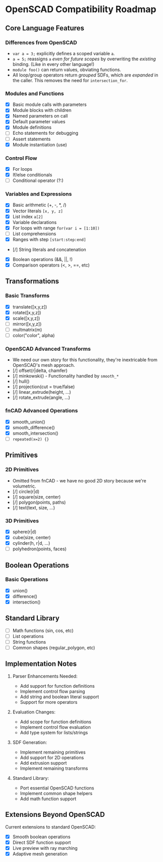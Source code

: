 # OpenSCAD Compatibility Roadmap

## Core Language Features

### Differences from OpenSCAD
- `var a = 3;` explicitly defines a scoped variable `a`.
- `a = 5;` reassigns `a` *even for future scopes* by overwriting the *existing* binding. (Like in every other language!)
- `module foo()` can return values, obviating functions.
- All loop/group operators return *grouped* SDFs, which are *expanded* in the caller.
   This removes the need for `intersection_for`.

### Modules and Functions
- [x] Basic module calls with parameters
- [x] Module blocks with children
- [x] Named parameters on call
- [x] Default parameter values
- [x] Module definitions
- [ ] Echo statements for debugging
- [ ] Assert statements
- [x] Module instantiation (use)

### Control Flow
- [x] For loops
- [x] If/else conditionals
- [ ] Conditional operator (?:)

### Variables and Expressions
- [x] Basic arithmetic (+, -, *, /)
- [x] Vector literals `[x, y, z]`
- [x] List index `a[2]`
- [x] Variable declarations
- [x] For loops with range `for(var i = [1:10])`
- [ ] List comprehensions
- [x] Ranges with step `[start:step:end]`
- [/] String literals and concatenation
- [x] Boolean operations (&&, ||, !)
- [x] Comparison operators (<, >, ==, etc)

## Transformations

### Basic Transforms
- [x] translate([x,y,z])
- [x] rotate([x,y,z])
- [x] scale([x,y,z])
- [ ] mirror([x,y,z])
- [ ] multmatrix(m)
- [ ] color("color", alpha)

### OpenSCAD Advanced Transforms
- We need our own story for this functionality, they're inextricable from OpenSCAD's mesh approach.
- [/] offset(r|delta, chamfer)
- [/] minkowski() - Functionality handled by `smooth_*`
- [/] hull()
- [/] projection(cut = true/false)
- [/] linear_extrude(height, ...)
- [/] rotate_extrude(angle, ...)

### fnCAD Advanced Operations
- [x] smooth_union()
- [x] smooth_difference()
- [x] smooth_intersection()
- [ ] `repeated(x=2) {}`

## Primitives

### 2D Primitives
- Omitted from fnCAD - we have no good 2D story because we're volumetric.
- [/] circle(r|d)
- [/] square(size, center)
- [/] polygon(points, paths)
- [/] text(text, size, ...)

### 3D Primitives
- [x] sphere(r|d)
- [x] cube(size, center)
- [x] cylinder(h, r|d, ...)
- [ ] polyhedron(points, faces)

## Boolean Operations

### Basic Operations
- [x] union()
- [x] difference()
- [x] intersection()

## Standard Library
- [ ] Math functions (sin, cos, etc)
- [ ] List operations
- [ ] String functions
- [ ] Common shapes (regular_polygon, etc)

## Implementation Notes

1. Parser Enhancements Needed:
   - Add support for function definitions
   - Implement control flow parsing
   - Add string and boolean literal support
   - Support for more operators

2. Evaluation Changes:
   - Add scope for function definitions
   - Implement control flow evaluation
   - Add type system for lists/strings

3. SDF Generation:
   - Implement remaining primitives
   - Add support for 2D operations
   - Add extrusion support
   - Implement remaining transforms

4. Standard Library:
   - Port essential OpenSCAD functions
   - Implement common shape helpers
   - Add math function support

## Extensions Beyond OpenSCAD

Current extensions to standard OpenSCAD:
- [x] Smooth boolean operations
- [x] Direct SDF function support
- [x] Live preview with ray marching
- [x] Adaptive mesh generation
